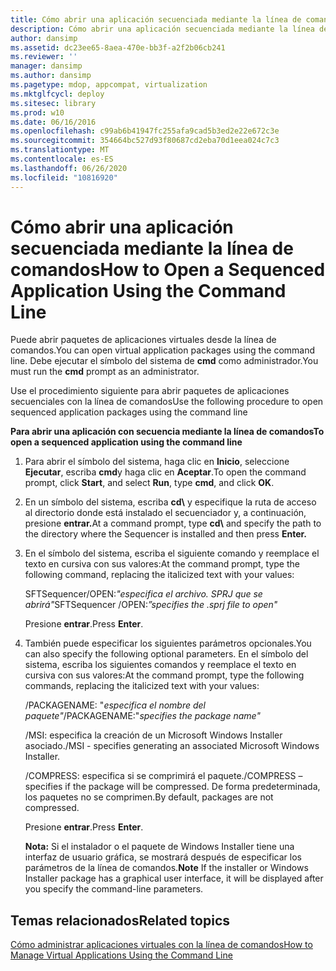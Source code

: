```yaml
---
title: Cómo abrir una aplicación secuenciada mediante la línea de comandos
description: Cómo abrir una aplicación secuenciada mediante la línea de comandos
author: dansimp
ms.assetid: dc23ee65-8aea-470e-bb3f-a2f2b06cb241
ms.reviewer: ''
manager: dansimp
ms.author: dansimp
ms.pagetype: mdop, appcompat, virtualization
ms.mktglfcycl: deploy
ms.sitesec: library
ms.prod: w10
ms.date: 06/16/2016
ms.openlocfilehash: c99ab6b41947fc255afa9cad5b3ed2e22e672c3e
ms.sourcegitcommit: 354664bc527d93f80687cd2eba70d1eea024c7c3
ms.translationtype: MT
ms.contentlocale: es-ES
ms.lasthandoff: 06/26/2020
ms.locfileid: "10816920"
---
```

# <span data-ttu-id="ab498-103">Cómo abrir una aplicación secuenciada mediante la línea de comandos</span><span class="sxs-lookup"><span data-stu-id="ab498-103">How to Open a Sequenced Application Using the Command Line</span></span>


<span data-ttu-id="ab498-104">Puede abrir paquetes de aplicaciones virtuales desde la línea de comandos.</span><span class="sxs-lookup"><span data-stu-id="ab498-104">You can open virtual application packages using the command line.</span></span> <span data-ttu-id="ab498-105">Debe ejecutar el símbolo del sistema de **cmd** como administrador.</span><span class="sxs-lookup"><span data-stu-id="ab498-105">You must run the **cmd** prompt as an administrator.</span></span>

<span data-ttu-id="ab498-106">Use el procedimiento siguiente para abrir paquetes de aplicaciones secuenciales con la línea de comandos</span><span class="sxs-lookup"><span data-stu-id="ab498-106">Use the following procedure to open sequenced application packages using the command line</span></span>

**<span data-ttu-id="ab498-107">Para abrir una aplicación con secuencia mediante la línea de comandos</span><span class="sxs-lookup"><span data-stu-id="ab498-107">To open a sequenced application using the command line</span></span>**

1.  <span data-ttu-id="ab498-108">Para abrir el símbolo del sistema, haga clic en **Inicio**, seleccione **Ejecutar**, escriba **cmd**y haga clic en **Aceptar**.</span><span class="sxs-lookup"><span data-stu-id="ab498-108">To open the command prompt, click **Start**, and select **Run**, type **cmd**, and click **OK**.</span></span>

2.  <span data-ttu-id="ab498-109">En un símbolo del sistema, escriba **cd\\** y especifique la ruta de acceso al directorio donde está instalado el secuenciador y, a continuación, presione **entrar.**</span><span class="sxs-lookup"><span data-stu-id="ab498-109">At a command prompt, type **cd\\** and specify the path to the directory where the Sequencer is installed and then press **Enter.**</span></span>

3.  <span data-ttu-id="ab498-110">En el símbolo del sistema, escriba el siguiente comando y reemplace el texto en cursiva con sus valores:</span><span class="sxs-lookup"><span data-stu-id="ab498-110">At the command prompt, type the following command, replacing the italicized text with your values:</span></span>

    <span data-ttu-id="ab498-111">SFTSequencer/OPEN:*"especifica el archivo. SPRJ que se abrirá"*</span><span class="sxs-lookup"><span data-stu-id="ab498-111">SFTSequencer /OPEN:*”specifies the .sprj file to open"*</span></span>

    <span data-ttu-id="ab498-112">Presione **entrar**.</span><span class="sxs-lookup"><span data-stu-id="ab498-112">Press **Enter**.</span></span>

4.  <span data-ttu-id="ab498-113">También puede especificar los siguientes parámetros opcionales.</span><span class="sxs-lookup"><span data-stu-id="ab498-113">You can also specify the following optional parameters.</span></span> <span data-ttu-id="ab498-114">En el símbolo del sistema, escriba los siguientes comandos y reemplace el texto en cursiva con sus valores:</span><span class="sxs-lookup"><span data-stu-id="ab498-114">At the command prompt, type the following commands, replacing the italicized text with your values:</span></span>

    <span data-ttu-id="ab498-115">/PACKAGENAME: "*especifica el nombre del paquete"*</span><span class="sxs-lookup"><span data-stu-id="ab498-115">/PACKAGENAME:"*specifies the package name"*</span></span>

    <span data-ttu-id="ab498-116">/MSI: especifica la creación de un Microsoft Windows Installer asociado.</span><span class="sxs-lookup"><span data-stu-id="ab498-116">/MSI - specifies generating an associated Microsoft Windows Installer.</span></span>

    <span data-ttu-id="ab498-117">/COMPRESS: especifica si se comprimirá el paquete.</span><span class="sxs-lookup"><span data-stu-id="ab498-117">/COMPRESS – specifies if the package will be compressed.</span></span> <span data-ttu-id="ab498-118">De forma predeterminada, los paquetes no se comprimen.</span><span class="sxs-lookup"><span data-stu-id="ab498-118">By default, packages are not compressed.</span></span>

    <span data-ttu-id="ab498-119">Presione **entrar**.</span><span class="sxs-lookup"><span data-stu-id="ab498-119">Press **Enter**.</span></span>

    <span data-ttu-id="ab498-120">**Nota:**  Si el instalador o el paquete de Windows Installer tiene una interfaz de usuario gráfica, se mostrará después de especificar los parámetros de la línea de comandos.</span><span class="sxs-lookup"><span data-stu-id="ab498-120">**Note** If the installer or Windows Installer package has a graphical user interface, it will be displayed after you specify the command-line parameters.</span></span>

     

## <span data-ttu-id="ab498-121">Temas relacionados</span><span class="sxs-lookup"><span data-stu-id="ab498-121">Related topics</span></span>


[<span data-ttu-id="ab498-122">Cómo administrar aplicaciones virtuales con la línea de comandos</span><span class="sxs-lookup"><span data-stu-id="ab498-122">How to Manage Virtual Applications Using the Command Line</span></span>](how-to-manage-virtual-applications-using-the-command-line.md)

 

 





